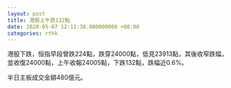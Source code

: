```yaml
---
layout: post
title: 港股上午跌132點
date: 2020-05-07 12:11:38.000000000 +08:00
categories: rthk
---
```


港股下跌，恒指早段曾跌224點，跌穿24000點，低見23913點，其後收窄跌幅，並收復24000點，上午收報24005點，下跌132點，跌幅近0.6%。

半日主板成交金額480億元。
